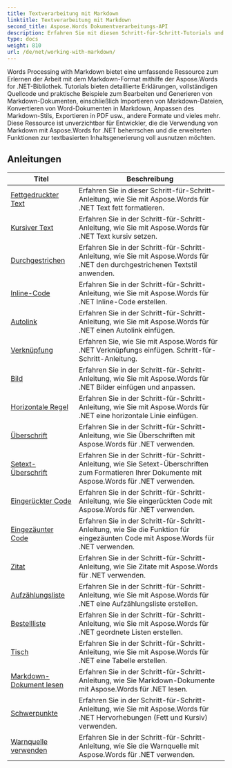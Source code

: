 ```yaml
---
title: Textverarbeitung mit Markdown
linktitle: Textverarbeitung mit Markdown
second_title: Aspose.Words Dokumentverarbeitungs-API
description: Erfahren Sie mit diesen Schritt-für-Schritt-Tutorials und praktischen Beispielen, wie Sie mit Aspose.Words für .NET mit der Markdown-Syntax in Word-Dokumenten arbeiten.
type: docs
weight: 810
url: /de/net/working-with-markdown/
---
```


Words Processing with Markdown bietet eine umfassende Ressource zum Erlernen der Arbeit mit dem Markdown-Format mithilfe der Aspose.Words for .NET-Bibliothek. Tutorials bieten detaillierte Erklärungen, vollständigen Quellcode und praktische Beispiele zum Bearbeiten und Generieren von Markdown-Dokumenten, einschließlich Importieren von Markdown-Dateien, Konvertieren von Word-Dokumenten in Markdown, Anpassen des Markdown-Stils, Exportieren in PDF usw., andere Formate und vieles mehr. Diese Ressource ist unverzichtbar für Entwickler, die die Verwendung von Markdown mit Aspose.Words for .NET beherrschen und die erweiterten Funktionen zur textbasierten Inhaltsgenerierung voll ausnutzen möchten.

 ## Anleitungen
| Titel | Beschreibung |
| --- | --- |
| [Fettgedruckter Text](./bold-text/) | Erfahren Sie in dieser Schritt-für-Schritt-Anleitung, wie Sie mit Aspose.Words für .NET Text fett formatieren. |
| [Kursiver Text](./italic-text/) | Erfahren Sie in der Schritt-für-Schritt-Anleitung, wie Sie mit Aspose.Words für .NET Text kursiv setzen. |
| [Durchgestrichen](./strikethrough/) | Erfahren Sie in der Schritt-für-Schritt-Anleitung, wie Sie mit Aspose.Words für .NET den durchgestrichenen Textstil anwenden. |
| [Inline-Code](./inline-code/) | Erfahren Sie in der Schritt-für-Schritt-Anleitung, wie Sie mit Aspose.Words für .NET Inline-Code erstellen. |
| [Autolink](./autolink/) | Erfahren Sie in der Schritt-für-Schritt-Anleitung, wie Sie mit Aspose.Words für .NET einen Autolink einfügen. |
| [Verknüpfung](./link/) | Erfahren Sie, wie Sie mit Aspose.Words für .NET Verknüpfungs einfügen. Schritt-für-Schritt-Anleitung. |
| [Bild](./image/) | Erfahren Sie in der Schritt-für-Schritt-Anleitung, wie Sie mit Aspose.Words für .NET Bilder einfügen und anpassen. |
| [Horizontale Regel](./horizontal-rule/) | Erfahren Sie in der Schritt-für-Schritt-Anleitung, wie Sie mit Aspose.Words für .NET eine horizontale Linie einfügen. |
| [Überschrift](./heading/) | Erfahren Sie in der Schritt-für-Schritt-Anleitung, wie Sie Überschriften mit Aspose.Words für .NET verwenden. |
| [Setext-Überschrift](./setext-heading/) | Erfahren Sie in der Schritt-für-Schritt-Anleitung, wie Sie Setext-Überschriften zum Formatieren Ihrer Dokumente mit Aspose.Words für .NET verwenden. |
| [Eingerückter Code](./indented-code/) | Erfahren Sie in der Schritt-für-Schritt-Anleitung, wie Sie eingerückten Code mit Aspose.Words für .NET verwenden. |
| [Eingezäunter Code](./fenced-code/) | Erfahren Sie in der Schritt-für-Schritt-Anleitung, wie Sie die Funktion für eingezäunten Code mit Aspose.Words für .NET verwenden. |
| [Zitat](./quote/) | Erfahren Sie in der Schritt-für-Schritt-Anleitung, wie Sie Zitate mit Aspose.Words für .NET verwenden. |
| [Aufzählungsliste](./bulleted-list/) | Erfahren Sie in der Schritt-für-Schritt-Anleitung, wie Sie mit Aspose.Words für .NET eine Aufzählungsliste erstellen. |
| [Bestellliste](./ordered-list/) | Erfahren Sie in der Schritt-für-Schritt-Anleitung, wie Sie mit Aspose.Words für .NET geordnete Listen erstellen. |
| [Tisch](./table/) | Erfahren Sie in der Schritt-für-Schritt-Anleitung, wie Sie mit Aspose.Words für .NET eine Tabelle erstellen. |
| [Markdown-Dokument lesen](./read-markdown-document/) | Erfahren Sie in der Schritt-für-Schritt-Anleitung, wie Sie Markdown-Dokumente mit Aspose.Words für .NET lesen. |
| [Schwerpunkte](./emphases/) | Erfahren Sie in der Schritt-für-Schritt-Anleitung, wie Sie mit Aspose.Words für .NET Hervorhebungen (Fett und Kursiv) verwenden. |
| [Warnquelle verwenden](./use-warning-source/) | Erfahren Sie in der Schritt-für-Schritt-Anleitung, wie Sie die Warnquelle mit Aspose.Words für .NET verwenden. |